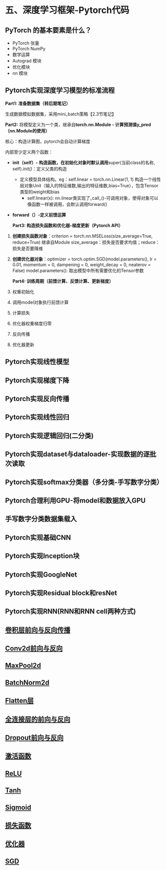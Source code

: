 # 五、深度学习框架-Pytorch代码

## PyTorch 的基本要素是什么？

-   PyTorch 张量
-   PyTorch NumPy
-   数学运算
-   Autograd 模块
-   优化模块
-   nn 模块

## Pytorch实现深度学习模型的标准流程

**Part1: 准备数据集（转后期笔记）**

生成数据模拟数据集，采用mini_batch策略【2.3节笔记】

**Part2:** 将模型定义为一个类，继承自**torch.nn.Module - 计算预测值y_pred（nn.Module的使用）**

核心：构造计算图，pytorch会自动计算梯度

内部至少定义两个函数：

-   **init（self）- 构造函数，在初始化对象时默认调用**super(当前class的名称, self).*init()*：定义父类的构造
    -   定义模型具体结构。eg：self.linear = torch.nn.Linear(1, 1) 构造一个线性层对象Unit（输入的特征维数,输出的特征维数,bias=True），包含Tensor类型的weight和bias
        -   self.linear(x): nn.linear类实现了_call_()-可调用对象，使得对象可以像函数一样被调用，会默认调用forward()
-   **forward（）-定义前馈运算**

    **Part3: 构造损失函数和优化器-梯度更新（Pytorch API）**

1.  **创建损失函数对象**：criterion = torch.nn.MSELoss(size_average=True, reduce=True) 继承自Module size_average：损失是否要求均值；reduce：损失是否要降维
2.  **创建优化器对象**：optimizer = torch.optim.SGD(model.parameters(), lr = 0.01, momentum = 0, dampening = 0, weight_decay = 0, neaterov = False) model.parameters(): 取出模型中所有需要优化的Tensor参数

    **Part4: 训练周期（前馈计算、反馈计算、更新梯度）**

3.  权重初始化
4.  调用model对象执行前馈计算
5.  计算损失
6.  优化器权重梯度归零
7.  反向传播
8.  优化器更新

## Pytorch实现线性模型

## Pytorch实现梯度下降

## Pytorch实现反向传播

## Pytorch实现线性回归

## Pytorch实现逻辑回归(二分类)

## Pytorch实现dataset与dataloader-实现数据的逐批次读取

## Pytorch实现softmax分类器（多分类-手写数字分类）

## Pytorch合理利用GPU-将model和数据放入GPU

## 手写数字分类数据集载入

## Pytorch实现基础CNN

## Pytorch实现Inception块

## Pytorch实现GoogleNet

## Pytorch实现Residual block和resNet

## Pytorch实现RNN(RNN和RNN cell两种方式)

## [卷积层前向与反向传播](https://blog.csdn.net/weixin_42010722/article/details/120199407#_1)

## [Conv2d前向与反向](https://blog.csdn.net/weixin_42010722/article/details/120199407#Conv2d_2)

## [MaxPool2d](https://blog.csdn.net/weixin_42010722/article/details/120199407#MaxPool2d_74)

## [BatchNorm2d](https://blog.csdn.net/weixin_42010722/article/details/120199407#BatchNorm2d_133)

## [Flatten层](https://blog.csdn.net/weixin_42010722/article/details/120199407#Flatten_209)

## [全连接层的前向与反向](https://blog.csdn.net/weixin_42010722/article/details/120199407#_233)

## [Dropout前向与反向](https://blog.csdn.net/weixin_42010722/article/details/120199407#Dropout_286)

## [激活函数](https://blog.csdn.net/weixin_42010722/article/details/120199407#_321)

## [ReLU](https://blog.csdn.net/weixin_42010722/article/details/120199407#ReLU_322)

## [Tanh](https://blog.csdn.net/weixin_42010722/article/details/120199407#Tanh_347)

## [Sigmoid](https://blog.csdn.net/weixin_42010722/article/details/120199407#Sigmoid_365)

## [损失函数](https://blog.csdn.net/weixin_42010722/article/details/120199407#_386)

## [优化器](https://blog.csdn.net/weixin_42010722/article/details/120199407#_456)

## [SGD](https://blog.csdn.net/weixin_42010722/article/details/120199407#SGD_457)